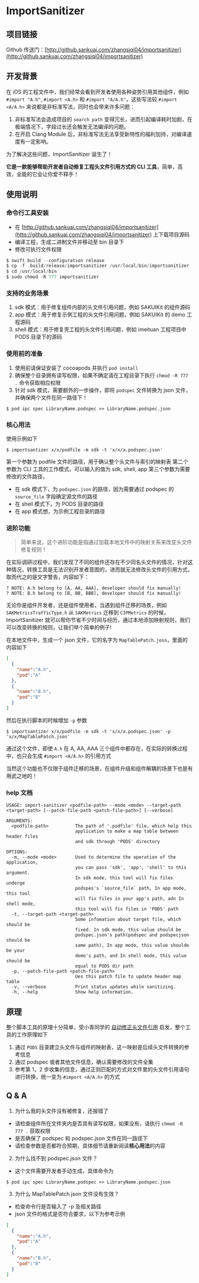 # ImportSanitizer

## 项目链接

Github 传送门：[http://github.sankuai.com/zhangsiqi04/importsanitizer](http://github.sankuai.com/zhangsiqi04/importsanitizer)

## 开发背景
在 iOS 的工程文件中，我们经常会看到开发者使用各种姿势引用其他组件，例如 `#import "A.h"`, `#import <A.h>` 和 `#import "A/A.h"`，这些写法较 `#import <A/A.h>` 来说都是非标准写法，同时也会带来许多问题：

1. 非标准写法会造成项目的 `search path` 变得冗长，进而引起编译耗时加剧，在极端情况下，字段过长还会触发无法编译的问题。
2. 在开启 Clang Module 后，非标准写法无法享受新特性的福利加持，对编译速度有一定影响。

为了解决这些问题，ImportSanitizer 诞生了！

**它是一款能够帮助开发者自动修复工程头文件引用方式的 CLI 工具**，简单，高效，全能的它会让你爱不释手！

## 使用说明

### 命令行工具安装

* 在 [http://github.sankuai.com/zhangsiqi04/importsanitizer](http://github.sankuai.com/zhangsiqi04/importsanitizer) 上下载项目源码
* 编译工程，生成二进制文件并移动至 bin 目录下
* 修改可执行文件权限


```swift
$ swift build --configuration release
$ cp -f .build/release/importsanitizer /usr/local/bin/importsanitizer
$ cd /usr/local/bin
$ sudo chmod -R 777 importsanitizer
```

### 支持的业务场景

1. sdk 模式：用于修复组件内部的头文件引用问题，例如 SAKUIKit 的组件源码
2. app 模式：用于修复示例工程的头文件引用问题，例如 SAKUIKit 的 demo 工程源码
3. shell 模式：用于修复壳工程的头文件引用问题，例如 imeituan 工程项目中 PODS 目录下的源码

### 使用前的准备

1. 使用前请保证安装了 cocoapods 并执行 `pod install`
2. 确保整个目录拥有读写权限，如果不确定请在工程目录下执行 `chmod -R 777 .` 命令获取相应权限
3. 针对 sdk 模式，需要额外的一步操作，即将 `podspec` 文件转换为 json 文件，并确保两个文件在同一路径下！

```shell
$ pod ipc spec LibraryName.podspec >> LibraryName.podspec.json
```

### 核心用法

使用示例如下

```shell
$ importsantizer x/x/podfile -m sdk -t 'x/x/a.podspec.json'
```

第一个参数为 podfile 文件的路径，用于确认整个头文件与索引的映射表
第二个参数为 CLI 工具的工作模式，可以输入的值为 sdk, shell, app 
第三个参数为需要修改的文件路径，
  * 在 sdk 模式下，为 `podspec.json` 的路径，因为需要通过 podspec 的 `source_file` 字段确定源文件的路径
  * 在 shell 模式下，为 PODS 目录的路径
  * 在 app 模式想，为示例工程目录的路径

### 进阶功能

> 简单来说，这个进阶功能是指通过加载本地文件中的映射关系来改变头文件修复规则！

在实际调研过程中，我们发现了不同的组件还存在不少同名头文件的情况，针对这种情况，转换工具是无法识别开发者意图的，进而就无法修改头文件的引用方式，取而代之的是文字警告，内容如下：

```shell
? NOTE: A.h belong to [A, AA, AAA], developer should fix manually!
? NOTE: B.h belong to [B, BB, BBB], developer should fix manually!
```

无论你是组件开发者，还是组件使用者，当遇到组件迁移的场景，例如 `SAKMetricsTrafficType.h` 从 `SAKMetrics` 迁移到 `CIPMetrics` 的时候，ImportSanitizer 就可以帮你节省不少时间与经历，通过本地添加映射规则，我们可以改变转换的规则，让我们举个简单的例子!

在本地文件中，生成一个 json 文件，它的名字为 `MapTablePatch.josn`，里面的内容如下

```json
[
  {
    "name":"A.h",
    "pod":"A"
  },
  {
    "name":"B.h",
    "pod":"B"
  }
]
```

然后在执行脚本的时候增加 `-p` 参数

```
$ importsantizer x/x/podfile -m sdk -t 'x/x/a.podspec.json' -p 'x/x/MapTablePatch.json'
```

通过这个文件，即使 `A.h` 在 A, AA, AAA 三个组件中都存在，在实际的转换过程中，也只会生成 `#import <A/A.h>` 的引用方式

当然这个功能也不仅限于组件迁移的场景，在组件升级和组件解耦的场景下也是有用武之地的！

### help 文档

```
USAGE: import-sanitizer <podfile-path> --mode <mode> --target-path <target-path> [--patch-file-path <patch-file-path>] [--verbose]

ARGUMENTS:
  <podfile-path>          The path of '.podfile' file, which help this
                          application to make a map table between header files
                          and sdk through 'PODS' directory 

OPTIONS:
  -m, --mode <mode>       Used to determine the operation of the application,
                          you can pass 'sdk', 'app', 'shell' to this argument.
                          In sdk mode, this tool will fix files underge
                          podspes's `source_file` path, In app mode, this tool
                          will fix files in your app's path, adn In shell mode,
                          this tool will fix files in 'PODS' path 
  -t, --target-path <target-path>
                          Some infomation about target file, which should be
                          fixed. In sdk mode, this value should be
                          podspec.json's path(podspec and podspecjson should be
                          same path), In app mode, this value shoulde be your
                          demo's path, and In shell mode, this value should be
                          equal to PODS dir path 
  -p, --patch-file-path <patch-file-path>
                          Ues this patch file to update header map table 
  -v, --verbose           Print status updates while sanitizing. 
  -h, --help              Show help information.
```

## 原理

整个脚本工具的原理十分简单，受小青同学的 [自动修正头文件引用](https://km.sankuai.com/page/173818812) 启发，整个工具的工作原理如下

1. 通过 `PODS` 目录建立头文件与组件的映射表，这一映射是后续头文件转换的参考信息
2. 通过 podspec 或者其他文件信息，确认需要修改的文件全集
3. 参考第 1，2 步收集的信息，通过正则匹配的方式对文件里的头文件引用语句进行转换，统一变为 `#import <A/A.h>` 的方式

## Q & A


1. 为什么我的头文件没有被修复，还报错了

* 请检查组件所在文件夹内是否具有读写权限，如果没有，请执行 `chmod -R 777 .` 获取权限
* 是否确保了 podspec 和 podspec.json 文件在同一路径下
* 请检查参数是否都符合预期，具体细节请重新阅读**核心用法**的内容

2. 为什么找不到 podspec.json 文件？
* 这个文件需要开发者手动生成，具体命令为 

```shell
$ pod ipc spec LibraryName.podspec >> LibraryName.podspec.json
```

3. 为什么 MapTablePatch.json 文件没有生效？

* 检查命令行是否输入了 -p 及相关路径
* json 文件的格式是否符合要求，以下为参考示例

```json
[
  {
    "name":"A.h",
    "pod":"A"
  },
  {
    "name":"B.h",
    "pod":"B"
  }
]
```
